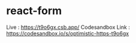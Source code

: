 # react-form
Live : https://t9o6gx.csb.app/
Codesandbox Link : https://codesandbox.io/s/optimistic-https-t9o6gx
